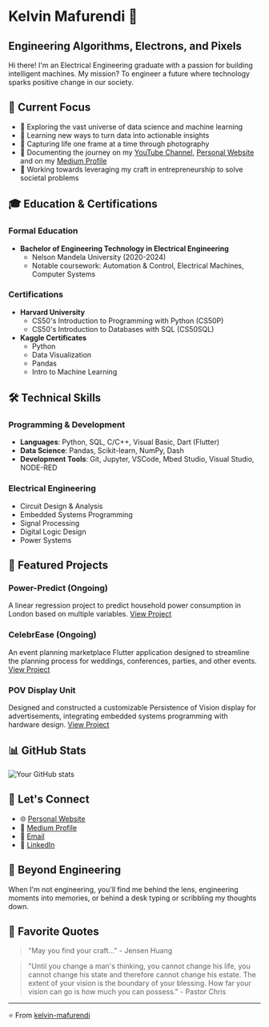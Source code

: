 # Kelvin Mafurendi 👋
## Engineering Algorithms, Electrons, and Pixels

Hi there! I'm an Electrical Engineering graduate with a passion for building intelligent machines. My mission? To engineer a future where technology sparks positive change in our society.

## 🎯 Current Focus
- 🔭 Exploring the vast universe of data science and machine learning
- 🌱 Learning new ways to turn data into actionable insights
- 📸 Capturing life one frame at a time through photography
- 🎥 Documenting the journey on my  [YouTube Channel](https://www.youtube.com/@KelvinMafurendi), [Personal Website](https://kelvin-mafurendi.github.io/) and on my [Medium Profile](https://medium.com/@mafurendiofficial)
- 🚀 Working towards leveraging my craft in entrepreneurship to solve societal problems

## 🎓 Education & Certifications
### Formal Education
- **Bachelor of Engineering Technology in Electrical Engineering**
  - Nelson Mandela University (2020-2024)
  - Notable coursework: Automation & Control, Electrical Machines, Computer Systems

### Certifications
- **Harvard University**
  - CS50's Introduction to Programming with Python (CS50P)
  - CS50's Introduction to Databases with SQL (CS50SQL)
- **Kaggle Certificates**
  - Python
  - Data Visualization
  - Pandas
  - Intro to Machine Learning

## 🛠 Technical Skills
### Programming & Development
- **Languages**: Python, SQL, C/C++, Visual Basic, Dart (Flutter)
- **Data Science**: Pandas, Scikit-learn, NumPy, Dash
- **Development Tools**: Git, Jupyter, VSCode, Mbed Studio, Visual Studio, NODE-RED

### Electrical Engineering
- Circuit Design & Analysis
- Embedded Systems Programming
- Signal Processing
- Digital Logic Design
- Power Systems

## 🔭 Featured Projects
### Power-Predict (Ongoing)
A linear regression project to predict household power consumption in London based on multiple variables.
[View Project]()

### CelebrEase (Ongoing)
An event planning marketplace Flutter application designed to streamline the planning process for weddings, conferences, parties, and other events.
[View Project]()

### POV Display Unit
Designed and constructed a customizable Persistence of Vision display for advertisements, integrating embedded systems programming with hardware design.
[View Project]()

## 📊 GitHub Stats
![Your GitHub stats](https://github-readme-stats.vercel.app/api?username=kelvin-mafurendi&show_icons=true&theme=dark)

## 🤝 Let's Connect
- 🌐 [Personal Website](https://kelvin-mafurendi.github.io/)
- 📝 [Medium Profile](https://medium.com/@mafurendiofficial)
- 📧 [Email](mailto:mafurendiofficial@gmail.com)
- 🔗 [LinkedIn](https://www.linkedin.com/in/kelvin-mafurendi-4a3637233/)

## 📸 Beyond Engineering
When I'm not engineering, you'll find me behind the lens, engineering moments into memories, or behind a desk typing or scribbling my thoughts down.

## 💭 Favorite Quotes
> "May you find your craft..." - Jensen Huang 

> "Until you change a man's thinking, you cannot change his life, you cannot change his state and therefore cannot change his estate.
The extent of your vision is the boundary of your blessing. How far your vision can go is how much you can possess." - Pastor Chris

---
⭐️ From [kelvin-mafurendi](https://github.com/kelvin-mafurendi)
